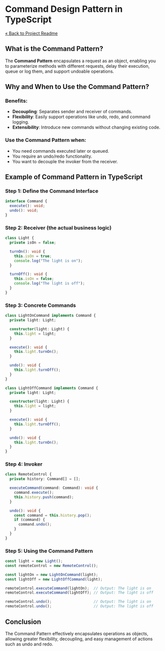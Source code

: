 # Command Design Pattern in TypeScript

[« Back to Project Readme](https://github.com/adamrichardturner/design-patterns/blob/main/README.md)

## What is the Command Pattern?

The **Command Pattern** encapsulates a request as an object, enabling you to parameterize methods with different requests, delay their execution, queue or log them, and support undoable operations.

## Why and When to Use the Command Pattern?

### Benefits:
- **Decoupling**: Separates sender and receiver of commands.
- **Flexibility**: Easily support operations like undo, redo, and command logging.
- **Extensibility**: Introduce new commands without changing existing code.

### Use the Command Pattern when:
- You need commands executed later or queued.
- You require an undo/redo functionality.
- You want to decouple the invoker from the receiver.

## Example of Command Pattern in TypeScript

### Step 1: Define the Command Interface

```typescript
interface Command {
  execute(): void;
  undo(): void;
}
```

### Step 2: Receiver (the actual business logic)

```typescript
class Light {
  private isOn = false;

  turnOn(): void {
    this.isOn = true;
    console.log("The light is on");
  }

  turnOff(): void {
    this.isOn = false;
    console.log("The light is off");
  }
}
```

### Step 3: Concrete Commands

```typescript
class LightOnCommand implements Command {
  private light: Light;

  constructor(light: Light) {
    this.light = light;
  }

  execute(): void {
    this.light.turnOn();
  }

  undo(): void {
    this.light.turnOff();
  }
}

class LightOffCommand implements Command {
  private light: Light;

  constructor(light: Light) {
    this.light = light;
  }

  execute(): void {
    this.light.turnOff();
  }

  undo(): void {
    this.light.turnOn();
  }
}
```

### Step 4: Invoker

```typescript
class RemoteControl {
  private history: Command[] = [];

  executeCommand(command: Command): void {
    command.execute();
    this.history.push(command);
  }

  undo(): void {
    const command = this.history.pop();
    if (command) {
      command.undo();
    }
  }
}
```

### Step 5: Using the Command Pattern

```typescript
const light = new Light();
const remoteControl = new RemoteControl();

const lightOn = new LightOnCommand(light);
const lightOff = new LightOffCommand(light);

remoteControl.executeCommand(lightOn);  // Output: The light is on
remoteControl.executeCommand(lightOff); // Output: The light is off

remoteControl.undo();                   // Output: The light is on
remoteControl.undo();                   // Output: The light is off
```

## Conclusion

The Command Pattern effectively encapsulates operations as objects, allowing greater flexibility, decoupling, and easy management of actions such as undo and redo.